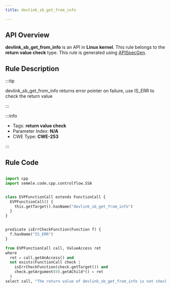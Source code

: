 ```yaml
---
title: devlink_sb_get_from_info

---
```



## API Overview
**devlink_sb_get_from_info** is an API in **Linux kernel**. This rule belongs to the **return value check** type. This rule is generated using [APISpecGen](../../tools/APISpecGen).
## Rule Description

:::tip

devlink_sb_get_from_info returns error pointer on failure, use IS_ERR to check the return value

:::

:::info

- Tags: **return value check**
- Parameter Index: **N/A**
- CWE Type: **CWE-253**

:::

## Rule Code
```python

import cpp
import semmle.code.cpp.controlflow.SSA


class EVPFunctionCall extends FunctionCall {
  EVPFunctionCall() {
    this.getTarget().hasName("devlink_sb_get_from_info")
  }
}


predicate isErrCheckFunction(Function f) {
  f.hasName("IS_ERR") 
}

from EVPFunctionCall call, ValueAccess ret
where
  ret = call.getAnAccess() and
  not exists(FunctionCall check |
    isErrCheckFunction(check.getTarget()) and
    check.getArgument(0).getAChild*() = ret
  )
select call, "The return value of devlink_sb_get_from_info is not checked with IS_ERR."
    
```